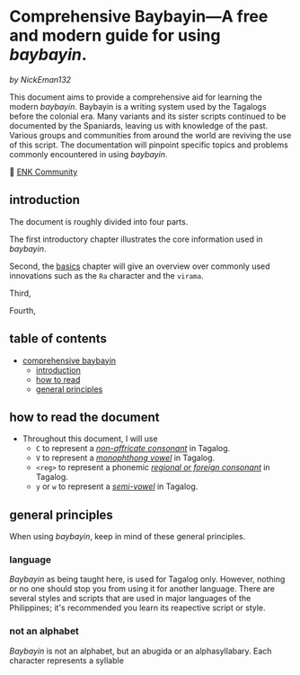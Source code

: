 # Comprehensive Baybayin―A free and modern guide for using *baybayin*.
*by NickEman132*

This document aims to provide a comprehensive aid for learning the modern *baybayin*.
Baybayin is a writing system used by the Tagalogs before the colonial era. Many variants and its sister scripts continued to be documented by the Spaniards, leaving us with knowledge of the past. Various groups and communities from around the world are reviving the use of this script.
The documentation will pinpoint specific topics and problems commonly encountered in using *baybayin*.

💙 [ENK Community](http://bit.ly/ENKFBGroup) 

## introduction
The document is roughly divided into four parts.

The first introductory chapter illustrates the core information used in *baybayin*.

Second, the [basics](https://github.com/nickeman132/comprehensive-baybayin#basics) chapter will give an overview over commonly used innovations such as the `Ra` character and the `virama`.

Third,

Fourth,

## table of contents

- [comprehensive baybayin](https://github.com/NickEman132/Comprehensive-Baybayin#comprehensive-baybayina-free-and-modern-guide-for-using-baybayin)
    - [introduction](https://github.com/NickEman132/comprehensive-baybayin#introduction)
    - [how to read](https://github.com/nickeman132/comprehensive-baybayin#how-to-read-the-document)
    - [general principles](https://github.com/nickeman132/comprehensive-baybayin#general-principles)

## how to read the document
- Throughout this document, I will use
  - `C` to represent a [*non-affricate consonant*](https://github.com/nickeman132i#consonants) in Tagalog. 
  - `V` to represent a [*monophthong vowel*](https://github.com/nickeman132i#vowels) in Tagalog. 
  - `<reg>` to represent a phonemic [*regional or foreign consonant*](https://github.com/nickeman132i#foreign-consonants) in Tagalog. 
  - `y` or `w` to represent a [*semi-vowel*](https://github.com/nickeman132i#consonants) in Tagalog. 

## general principles
When using *baybayin*, keep in mind of these general principles.

### language
*Baybayin* as being taught here, is used for Tagalog only. However, nothing or no one should stop you from using it for another language. There are several styles and scripts that are used in major languages of the Philippines; it's recommended you learn its reapective script or style.

### not an alphabet
*Baybayin* is not an alphabet, but an abugida or an alphasyllabary. Each character represents a syllable

